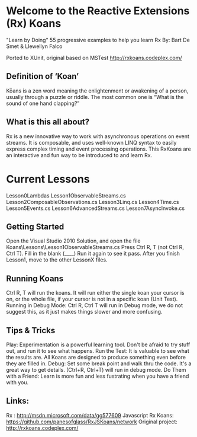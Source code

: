 Welcome to the Reactive Extensions (Rx) Koans
=============================================

"Learn by Doing"
55 progressive examples to help you learn Rx
By: Bart De Smet & Llewellyn Falco

Ported to XUnit, original based on MSTest
http://rxkoans.codeplex.com/

Definition of ‘Koan’
--------------------
Kōans is a zen word meaning the enlightenment or awakening of a person, usually through a puzzle or riddle. The most common one is “What is the sound of one hand clapping?”

What is this all about?
-----------------------
Rx is a new innovative way to work with asynchronous operations on event streams. It is composable, and uses well-known LINQ syntax to easily express complex timing and event processing operations. 
This RxKoans are an interactive and fun way to be introduced to and learn Rx.

Current Lessons
===============
Lesson0Lambdas
Lesson1ObservableStreams.cs
Lesson2ComposableObservations.cs
Lesson3Linq.cs
Lesson4Time.cs
Lesson5Events.cs
Lesson6AdvancedStreams.cs
Lesson7AsyncInvoke.cs

Getting Started
---------------
Open the Visual Studio 2010 Solution, and open the file Koans\Lessons\Lesson1ObservableStreams.cs
Press Ctrl R, T (not Ctrl R, Ctrl T). Fill in the blank (____) Run it again to see it pass.
After you finish Lesson1, move to the other LessonX files.

Running Koans
-------------
Ctrl R, T will run the koans. It will run either the single koan your cursor is on, or the whole file, if your cursor is not in a specific koan (Unit Test).
Running in Debug Mode:
Ctrl R, Ctrl T will run in Debug mode, we do not suggest this, as it just makes things slower and more confusing.


Tips & Tricks
-------------
Play: Experimentation is a powerful learning tool. Don't be afraid to try stuff out, and run it to see what happens.
Run the Test: It is valuable to see what the results are. All Koans are designed to produce something even before they are filled in.
Debug: Set some break point and walk thru the code. It's a great way to get details. (Ctrl+R, Ctrl+T) will run in debug mode.
Do Them with a Friend: Learn is more fun and less fustrating when you have a friend with you.

Links:
------
Rx : http://msdn.microsoft.com/data/gg577609
Javascript Rx Koans: https://github.com/panesofglass/RxJSKoans/network
Original project: http://rxkoans.codeplex.com/
